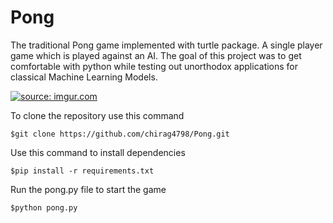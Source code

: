 # Pong
The traditional Pong game implemented with turtle package. A single player game which is played against an AI. The goal of this project was to get comfortable with python while testing out unorthodox applications for classical Machine Learning Models.


<a href="https://imgur.com/fz8PMqn"><img src="https://i.imgur.com/fz8PMqn.png" title="source: imgur.com" /></a>

To clone the repository use this command
```
$git clone https://github.com/chirag4798/Pong.git
```

Use this command to install dependencies
```
$pip install -r requirements.txt
```

Run the pong.py file to start the game
```
$python pong.py
```
